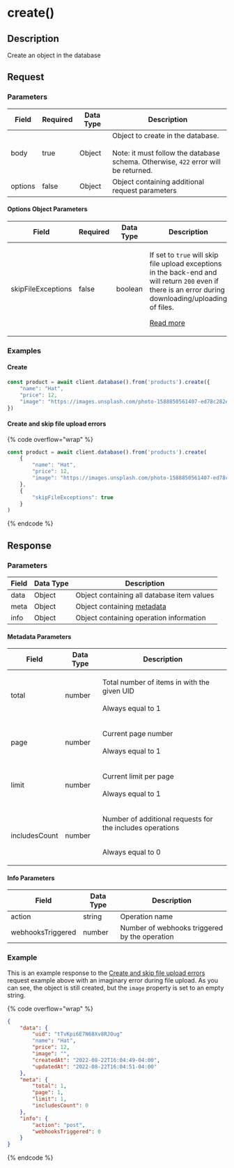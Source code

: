 # create()

## Description

Create an object in the database

## Request

### Parameters

<table><thead><tr><th>Field</th><th data-type="checkbox">Required</th><th>Data Type</th><th>Description</th></tr></thead><tbody><tr><td>body</td><td>true</td><td>Object</td><td>Object to create in the database.<br><br>Note: it must follow the database schema. Otherwise, <code>422</code> error will be returned.</td></tr><tr><td>options</td><td>false</td><td>Object</td><td>Object containing additional request parameters</td></tr></tbody></table>

#### Options Object Parameters

<table><thead><tr><th>Field</th><th data-type="checkbox">Required</th><th>Data Type</th><th>Description</th></tr></thead><tbody><tr><td>skipFileExceptions</td><td>false</td><td>boolean</td><td><p>If set to <code>true</code> will skip file upload exceptions in the back-end and will return <code>200</code> even if there is an error during downloading/uploading of files.</p><p></p><p><a href="https://app.gitbook.com/s/yI7bLryeVaoczdkvkVAD/fundamentals/other/uploading-files">Read more</a> </p></td></tr></tbody></table>

### Examples

#### Create

```javascript
const product = await client.database().from('products').create({
    "name": "Hat",
    "price": 12,
    "image": "https://images.unsplash.com/photo-1588850561407-ed78c282e89b?ixlib=rb-4.0.3&ixid=MnwxMjA3fDB8MHxwaG90by1wYWdlfHx8fGVufDB8fHx8&auto=format&fit=crop&w=1036&q=80"
})
```

#### Create and skip file upload errors

{% code overflow="wrap" %}
```javascript
const product = await client.database().from('products').create(
    {
        "name": "Hat",
        "price": 12,
        "image": "https://images.unsplash.com/photo-1588850561407-ed78c282e89b?ixlib=rb-4.0.3&ixid=MnwxMjA3fDB8MHxwaG90by1wYWdlfHx8fGVufDB8fHx8&auto=format&fit=crop&w=1036&q=80"
    },
    {
        "skipFileExceptions": true
    }
)
```
{% endcode %}

## Response

### Parameters

| Field | Data Type | Description                                               |
| ----- | --------- | --------------------------------------------------------- |
| data  | Object    | Object containing all database item values                |
| meta  | Object    | Object containing [metadata](create.md#metadata-paramers) |
| info  | Object    | Object containing operation information                   |

#### Metadata Parameters

| Field         | Data Type | Description                                                                                  |
| ------------- | --------- | -------------------------------------------------------------------------------------------- |
| total         | number    | <p>Total number of items in with the given UID<br><br>Always equal to 1</p>                  |
| page          | number    | <p>Current page number<br><br>Always equal to 1</p>                                          |
| limit         | number    | <p>Current limit per page<br><br>Always equal to 1</p>                                       |
| includesCount | number    | <p>Number of additional requests for the includes operations</p><p><br>Always equal to 0</p> |

#### Info Parameters

| Field             | Data Type | Description                                   |
| ----------------- | --------- | --------------------------------------------- |
| action            | string    | Operation name                                |
| webhooksTriggered | number    | Number of webhooks triggered by the operation |

### Example

This is an example response to the [Create and skip file upload errors ](create.md#create-and-skip-file-upload-errors)request example above with an imaginary error during file upload. As you can see, the object is still created, but the `image` property is set to an empty string.

{% code overflow="wrap" %}
```json
{
    "data": {
        "uid": "tTvKpi6E7N68Xv8RJOug"
        "name": "Hat",
        "price": 12,
        "image": "",
        "createdAt": "2022-08-22T16:04:49-04:00",
        "updatedAt": "2022-08-22T16:04:51-04:00"
    },
    "meta": {
        "total": 1,
        "page": 1,
        "limit": 1,
        "includesCount": 0
    },
    "info": {
        "action": "post",
        "webhooksTriggered": 0
    }
}
```
{% endcode %}
